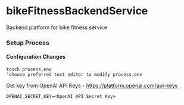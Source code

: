 # bikeFitnessBackendService
Backend platform for bike fitness service

### Setup Process
#### Configuration Changes
```
touch process.env
'choose preferred text editor to modify process.env
```
Get key from OpenAI API Keys - https://platform.openai.com/api-keys
```
OPENAI_SECRET_KEY=<OpenAI API Secret Key>
```